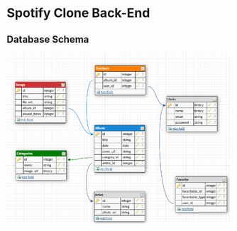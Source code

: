 # Spotify Clone Back-End

## Database Schema

![Database Schema](./public/documentation/db-schema.png)

